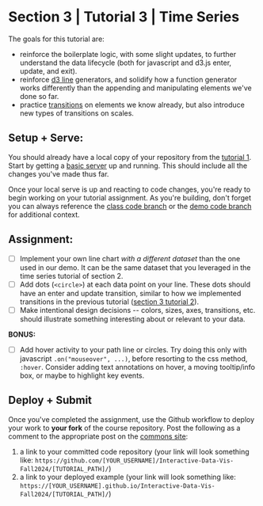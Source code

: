# Section 3 | Tutorial 3 | Time Series

The goals for this tutorial are:

- reinforce the boilerplate logic, with some slight updates, to further understand the data lifecycle (both for javascript and d3.js enter, update, and exit).
- reinforce [d3 line](https://github.com/d3/d3-shape#lines) generators, and solidify how a function generator works differently than the appending and manipulating elements we've done so far.
- practice [transitions](https://github.com/d3/d3-transition) on elements we know already, but also introduce new types of transitions on scales.

## Setup + Serve:

You should already have a local copy of your repository from the [tutorial 1](../1_1_getting_started/README.md). Start by getting a [basic server](../1_1_getting_started/3_BASIC_SERVER.md) up and running. This should include all the changes you've made thus far.

Once your local serve is up and reacting to code changes, you're ready to begin working on your tutorial assignment.
As you're building, don't forget you can always reference the [class code branch](https://github.com/InteractiveDataVis/Interactive-Data-Vis-Fall2024/tree/class/) or the [demo code branch](https://github.com/InteractiveDataVis/Interactive-Data-Vis-Fall2024/tree/demo/) for additional context.

## Assignment:

- [ ] Implement your own line chart _with a different dataset_ than the one used in our demo. It can be the same dataset that you leveraged in the time series tutorial of section 2.
- [ ] Add dots (`<circle>`) at each data point on your line. These dots should have an enter and update transition, similar to how we implemented transitions in the previous tutorial ([section 3 tutorial 2](../3_2_distributions/README.md)).
- [ ] Make intentional design decisions -- colors, sizes, axes, transitions, etc. should illustrate something interesting about or relevant to your data.

**BONUS:**

- [ ] Add hover activity to your path line or circles. Try doing this only with javascript `.on("mouseover", ...)`, before resorting to the css method, `:hover`. Consider adding text annotations on hover, a moving tooltip/info box, or maybe to highlight key events.

## Deploy + Submit

Once you've completed the assignment, use the Github workflow to deploy your work to **your fork** of the course repository. Post the following as a comment to the appropriate post on the [commons site](https://data73200Fall2024.commons.gc.cuny.edu/):
1. a link to your committed code repository (your link will look something like: `https://github.com/[YOUR_USERNAME]/Interactive-Data-Vis-Fall2024/[TUTORIAL_PATH]/`)
2. a link to your deployed example (your link will look something like: `https://[YOUR_USERNAME].github.io/Interactive-Data-Vis-Fall2024/[TUTORIAL_PATH]/`)



